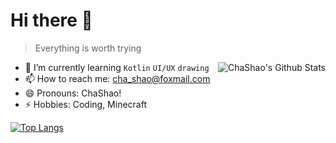 # Hi there 👋

> Everything is worth trying

<a href="#">
  <img src="https://github-readme-stats.vercel.app/api?username=Cha-Shao&show_icons=true&bg_color=35,edfcf5,f5f6fb)" align="right" alt="ChaShao's Github Stats" />
</a>

- 🌱 I’m currently learning `Kotlin` `UI/UX` `drawing`
- 📫 How to reach me: cha_shao@foxmail.com
- 😄 Pronouns: ChaShao!
- ⚡ Hobbies: Coding, Minecraft

[![Top Langs](https://github-readme-stats.vercel.app/api/top-langs/?username=Cha-Shao&layout=compact)](https://github.com/anuraghazra/github-readme-stats)
